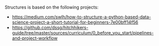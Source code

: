 Structures is based on the following projects:

* https://medium.com/swlh/how-to-structure-a-python-based-data-science-project-a-short-tutorial-for-beginners-7e00bff14f56
* https://github.com/dssg/hitchhikers-guide/tree/master/sources/curriculum/0_before_you_start/pipelines-and-project-workflow
